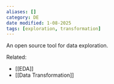 ```yaml
---
aliases: []
category: DE
date modified: 1-08-2025
tags: [exploration, transformation]
---
```

An open source tool for data exploration.

Related:
- [[EDA]]
- [[Data Transformation]]
